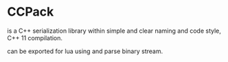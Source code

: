 # CCPack
is a C++ serialization library within simple and clear naming and code style, C++ 11 compilation.

can be exported for lua using and parse binary stream.
